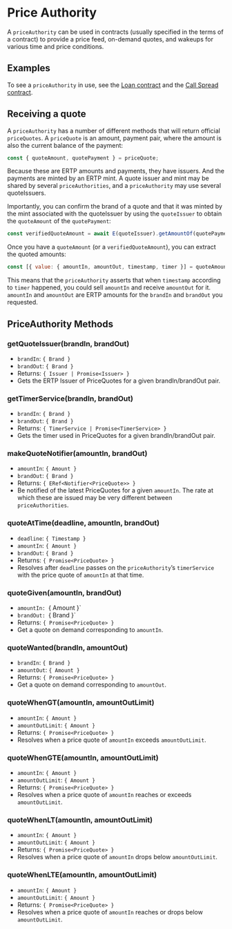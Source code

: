 # Price Authority

A `priceAuthority` can be used in contracts (usually specified in the
terms of a contract) to provide a price feed, on-demand quotes, and wakeups for
various time and price conditions.

## Examples

To see a `priceAuthority` in use, see the [Loan
contract](https://github.com/Agoric/agoric-sdk/tree/master/packages/zoe/src/contracts/loan)
and the [Call Spread
contract](https://github.com/Agoric/agoric-sdk/blob/master/packages/zoe/src/contracts/callSpread.js).

## Receiving a quote

A `priceAuthority` has a number of different methods that will return
official `priceQuotes`. A `priceQuote` is an amount, payment pair,
where the amount is also the current balance of the payment:

```js
const { quoteAmount, quotePayment } = priceQuote;
```

Because these are ERTP amounts and payments, they have issuers. And
the payments are minted by an ERTP mint. A quote issuer and mint may
be shared by several `priceAuthorities`, and a `priceAuthority` may
use several quoteIssuers.

Importantly, you can confirm the brand of a quote and that it was minted by the
mint associated with the quoteIssuer by using the `quoteIssuer` to obtain the
`quoteAmount` of the `quotePayment`:

```js
const verifiedQuoteAmount = await E(quoteIssuer).getAmountOf(quotePayment);
```

Once you have a `quoteAmount` (or a `verifiedQuoteAmount`), you can extract the
quoted amounts:

```js
const [{ value: { amountIn, amountOut, timestamp, timer }] = quoteAmount;
```

This means that the `priceAuthority` asserts that when `timestamp` according to
`timer` happened, you could sell `amountIn` and receive `amountOut` for it.
`amountIn` and `amountOut` are ERTP amounts for the `brandIn` and `brandOut` you
requested.

## PriceAuthority Methods

### getQuoteIssuer(brandIn, brandOut)
- `brandIn`: `{ Brand }`
- `brandOut`: `{ Brand }`
- Returns: `{ Issuer | Promise<Issuer> }`
- Gets the ERTP Issuer of PriceQuotes for a given brandIn/brandOut
  pair. 

### getTimerService(brandIn, brandOut)
- `brandIn`: `{ Brand }`
- `brandOut`: `{ Brand }`
- Returns: `{ TimerService | Promise<TimerService> }`
- Gets the timer used in PriceQuotes for a given brandIn/brandOut pair. 

### makeQuoteNotifier(amountIn, brandOut)
- `amountIn`: `{ Amount }`
- `brandOut`: `{ Brand }`
- Returns: `{ ERef<Notifier<PriceQuote>> }`
- Be notified of the latest PriceQuotes for a given `amountIn`.  The rate at
  which these are issued may be very different between `priceAuthorities`.

### quoteAtTime(deadline, amountIn, brandOut)
- `deadline`: `{ Timestamp }`
- `amountIn`: `{ Amount }`
- `brandOut`: `{ Brand }`
- Returns: `{ Promise<PriceQuote> }`
- Resolves after `deadline` passes on the `priceAuthority`’s `timerService` with the price quote of `amountIn` at that time. 

### quoteGiven(amountIn, brandOut)
- `amountIn: `{ Amount }`
- `brandOut: `{ Brand }`
- Returns: `{ Promise<PriceQuote> }`
- Get a quote on demand corresponding to `amountIn`.

### quoteWanted(brandIn, amountOut)
- `brandIn`: `{ Brand }`
- `amountOut`: `{ Amount }`
- Returns: `{ Promise<PriceQuote> }`
- Get a quote on demand corresponding to `amountOut`.

###  quoteWhenGT(amountIn, amountOutLimit)
- `amountIn`: `{ Amount }`
- `amountOutLimit`: `{ Amount }`
- Returns: `{ Promise<PriceQuote> }`
- Resolves when a price quote of `amountIn` exceeds `amountOutLimit`.

### quoteWhenGTE(amountIn, amountOutLimit)
- `amountIn`: `{ Amount }`
- `amountOutLimit`: `{ Amount }`
- Returns: `{ Promise<PriceQuote> }`
- Resolves when a price quote of `amountIn` reaches or exceeds `amountOutLimit`.

### quoteWhenLT(amountIn, amountOutLimit)
- `amountIn`: `{ Amount }`
- `amountOutLimit`: `{ Amount }`
- Returns: `{ Promise<PriceQuote> }`
- Resolves when a price quote of `amountIn` drops below `amountOutLimit`.

### quoteWhenLTE(amountIn, amountOutLimit)
- `amountIn`: `{ Amount }`
- `amountOutLimit`: `{ Amount }`
- Returns: `{ Promise<PriceQuote> }`
- Resolves when a price quote of `amountIn` reaches or drops below
  `amountOutLimit`.
